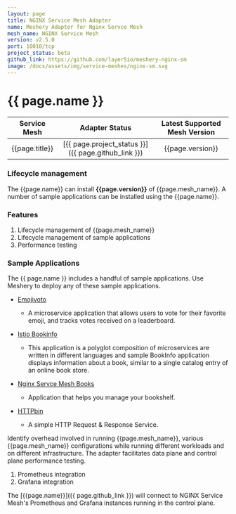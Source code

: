 ```yaml
---
layout: page
title: NGINX Service Mesh Adapter
name: Meshery Adapter for Nginx Servce Mesh
mesh_name: NGINX Service Mesh
version: v2.5.0
port: 10010/tcp
project_status: beta
github_link: https://github.com/layer5io/meshery-nginx-sm
image: /docs/assets/img/service-meshes/nginx-sm.svg
---
```

# {{ page.name }}

| Service Mesh   | Adapter Status | Latest Supported Mesh Version |
| :------------: | :------------:   | :------------:              |
| {{page.title}} | [{{ page.project_status }}]({{ page.github_link }}) | {{page.version}}  |

### Lifecycle management

The {{page.name}} can install **{{page.version}}** of {{page.mesh_name}}. A number of sample applications can be installed using the {{page.name}}.

### Features
1. Lifecycle management of {{page.mesh_name}}
1. Lifecycle management of sample applications
1. Performance testing

### Sample Applications

The {{ page.name }} includes a handful of sample applications. Use Meshery to deploy any of these sample applications.

- [Emojivoto](https://github.com/BuoyantIO/emojivoto)
    - A microservice application that allows users to vote for their favorite emoji, and tracks votes received on a leaderboard.

- [Istio Bookinfo](https://github.com/istio/istio/tree/master/samples/bookinfo) 
    - This application is a polyglot composition of microservices are written in different languages and sample BookInfo application displays information about a book, similar to a single catalog entry of an online book store.

- [Nginx Servce Mesh Books](https://github.com/BuoyantIO/booksapp)
    - Application that helps you manage your bookshelf.

- [HTTPbin](https://httpbin.org/)
    - A simple HTTP Request & Response Service.

Identify overhead involved in running {{page.mesh_name}}, various {{page.mesh_name}} configurations while running different workloads and on different infrastructure. The adapter facilitates data plane and control plane performance testing.

1. Prometheus integration
1. Grafana integration

The [{{page.name}}]({{ page.github_link }}) will connect to NGINX Service Mesh's Prometheus and Grafana instances running in the control plane.
